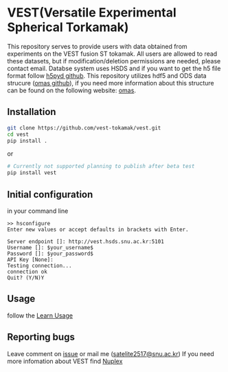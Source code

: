 # VEST(Versatile Experimental Spherical Torkamak)

This repository serves to provide users with data obtained from experiments on the VEST fusion ST tokamak.
All users are allowed to read these datasets, but if modification/deletion permissions are needed, please contact email. Databse system uses HSDS and if you want to get the h5 file format follow [h5pyd github](https://github.com/HDFGroup/h5pyd). This repository utilizes hdf5 and ODS data strucure ([omas github](https://github.com/gafusion/omas?tab=readme-ov-file)), if you need more information about this structure can be found on the following website: [omas](https://gafusion.github.io/omas/).

## Installation
```bash
git clone https://github.com/vest-tokamak/vest.git
cd vest
pip install .
```
or

```bash
# Currently not supported planning to publish after beta test
pip install vest

```

## Initial configuration

in your command line

```
>> hsconfigure
Enter new values or accept defaults in brackets with Enter.

Server endpoint []: http://vest.hsds.snu.ac.kr:5101
Username []: $your_username$
Password []: $your_password$
API Key [None]: 
Testing connection...
connection ok
Quit? (Y/N)Y
```

## Usage

follow the [Learn Usage](https://github.com/vest-tokamak/vest/blob/main/docs/load_save_example.md)


## Reporting bugs

Leave comment on [issue](https://github.com/vest-tokamak/vest/issues) or mail me (satelite2517@snu.ac.kr)
If you need more infomation about VEST find [Nuplex](http://nuplex.snu.ac.kr)